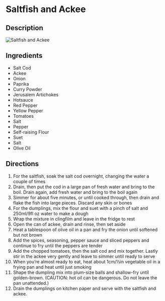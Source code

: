 # Saltfish and Ackee

## Description
![Saltfish and Ackee](https://www.themealdb.com/images/media/meals/vytypy1511883765.jpg "Saltfish and Ackee")

## Ingredients
- Salt Cod
- Ackee
- Onion
- Paprika
- Curry Powder
- Jerusalem Artichokes
- Hotsauce
- Red Pepper
- Yellow Pepper
- Tomatoes
- Salt
- Pepper
- Self-raising Flour
- Suet
- Salt
- Olive Oil

## Directions
1. For the saltfish, soak the salt cod overnight, changing the water a couple of times
2. Drain, then put the cod in a large pan of fresh water and bring to the boil. Drain again, add fresh water and bring to the boil again
3. Simmer for about five minutes, or until cooked through, then drain and flake the fish into large pieces. Discard any skin or bones
4. For the dumplings, mix the flour and suet with a pinch of salt and 250ml/9fl oz water to make a dough
5. Wrap the mixture in clingfilm and leave in the fridge to rest
6. Open the can of ackee, drain and rinse, then set aside
7. Heat a tablespoon of olive oil in a pan and fry the onion until softened but not brown
8. Add the spices, seasoning, pepper sauce and sliced peppers and continue to fry until the peppers are tender
9. Add the chopped tomatoes, then the salt cod and mix together. Lastly stir in the ackee very gently and leave to simmer until ready to serve
10. When you’re almost ready to eat, heat about 1cm/½in vegetable oil in a frying pan and heat until just smoking
11. Shape the dumpling mix into plum-size balls and shallow-fry until golden-brown. (CAUTION: hot oil can be dangerous. Do not leave the pan unattended.)
12. Drain the dumplings on kitchen paper and serve with the saltfish and ackee.
